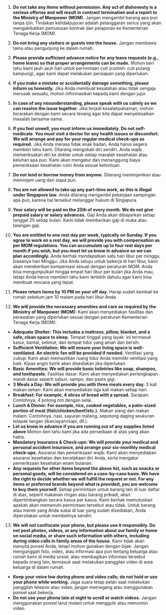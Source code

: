 1. **Do not take any items without permission. Any act of dishonesty is a serious offense and will result in contract termination and a report to the Ministry of Manpower (MOM).**
Jangan mengambil barang apa pun tanpa izin. Tindakan ketidakjujuran adalah pelanggaran serius yang akan mengakibatkan pemutusan kontrak dan pelaporan ke Kementerian Tenaga Kerja (MOM).

2. **Do not bring any visitors or guests into the house.**
Jangan membawa tamu atau pengunjung ke dalam rumah.

3. **Please provide sufficient advance notice for any leave requests (e.g., home leave) so that proper arrangements can be made.**
Mohon beri tahu kami jauh-jauh hari untuk permintaan cuti (contoh: cuti pulang kampung), agar kami dapat melakukan persiapan yang diperlukan.

4. **If you make a mistake or accidentally damage something, please inform us honestly.**
Jika Anda membuat kesalahan atau tidak sengaja merusak sesuatu, mohon informasikan kepada kami dengan jujur.

5. **In case of any misunderstanding, please speak with us calmly so we can resolve the issue together.**
Jika terjadi kesalahpahaman, mohon bicarakan dengan kami secara tenang agar kita dapat menyelesaikan masalah bersama-sama.

6. **If you feel unwell, you must inform us immediately. Do not self-medicate. You must visit a doctor for any health issues or discomfort. We will arrange and pay for your regular medical check-ups as required.**
Jika Anda merasa tidak enak badan, Anda harus segera memberi tahu kami. Dilarang mengobati diri sendiri. Anda wajib memeriksakan diri ke dokter untuk setiap masalah kesehatan atau keluhan apa pun. Kami akan mengatur dan menanggung biaya pemeriksaan kesehatan rutin Anda sesuai ketentuan.

7. **Do not lend or borrow money from anyone.**
Dilarang meminjamkan atau meminjam uang dari siapa pun.

8. **You are not allowed to take up any part-time work, as this is illegal under Singapore law.**
Anda dilarang mengambil pekerjaan sampingan apa pun, karena hal tersebut melanggar hukum di Singapura.

9. **Your salary will be paid on the 25th of every month. We do not give prepaid salary or salary advances.**
Gaji Anda akan dibayarkan setiap tanggal 25 setiap bulan. Kami tidak memberikan gaji di muka atau talangan gaji.

10. **You are entitled to one rest day per week, typically on Sunday. If you agree to work on a rest day, we will provide you with compensation as per MOM regulations. You can accumulate up to four rest days per month if you wish, but you must let us know in advance so we can plan accordingly.**
Anda berhak mendapatkan satu hari libur per minggu, biasanya hari Minggu. Jika Anda setuju untuk bekerja di hari libur, kami akan memberikan kompensasi sesuai dengan peraturan MOM. Anda bisa mengumpulkan hingga empat hari libur per bulan jika Anda mau, tetapi Anda harus memberi tahu kami terlebih dahulu agar kami bisa membuat rencana yang tepat.

11. **Please return home by 10 PM on your off day.**
Harap sudah kembali ke rumah sebelum jam 10 malam pada hari libur Anda.

12. **We will provide the necessary amenities and care as required by the Ministry of Manpower (MOM):**
Kami akan menyediakan fasilitas dan perawatan yang diperlukan sesuai dengan peraturan Kementerian Tenaga Kerja (MOM):
- **Adequate Shelter: This includes a mattress, pillow, blanket, and a safe, clean space to sleep.**
Tempat tinggal yang layak: Ini termasuk kasur, bantal, selimut, dan tempat tidur yang aman dan bersih.
- **Sufficient Ventilation: We will ensure your living space is well-ventilated. An electric fan will be provided if needed.**
Ventilasi yang cukup: Kami akan memastikan ruang tidur Anda memiliki ventilasi yang baik. Kipas angin listrik akan disediakan jika diperlukan.
- **Basic Amenities: We will provide basic toiletries like soap, shampoo, and toothpaste.**
Fasilitas dasar: Kami akan menyediakan perlengkapan mandi dasar seperti sabun, sampo, dan pasta gigi.
- **3 Meals a Day: We will provide you with three meals every day.**
3 kali makan sehari: Kami akan menyediakan tiga kali makan setiap hari.
- **Breakfast: For example, 4 slices of bread with a spread.**
Sarapan: Contohnya, 4 potong roti dengan selai.
- **Lunch & Dinner: For example, rice, cooked vegetables, a palm-sized portion of meat (fish/chicken/beef/etc.).**
Makan siang dan makan malam: Contohnya, nasi, sayuran matang, sepotong daging seukuran telapak tangan (ikan/ayam/sapi, dll.).
- **Let us know in advance if you are running out of any supplies listed above**
Mohon beri tahu kami jika ada persediaan di atas yang akan habis.
- **Mandatory Insurance & Check-ups: We will provide your medical and personal accident insurance, and arrange your six-monthly medical check-ups.**
Asuransi dan pemeriksaan wajib: Kami akan menyediakan asuransi kesehatan dan kecelakaan diri Anda, serta mengatur pemeriksaan kesehatan enam bulanan.
- **Any requests for other items beyond the above list, such as snacks or personal goods, will be considered on a case-by-case basis. We have the right to decide whether we will fulfill the request or not. For any items or preferred brands beyond what is provided, you are welcome to buy them yourself.**
Setiap permintaan untuk barang lain di luar daftar di atas, seperti makanan ringan atau barang pribadi, akan dipertimbangkan secara kasus per kasus. Kami berhak memutuskan apakah akan memenuhi permintaan tersebut atau tidak. Untuk barang atau merek yang Anda sukai di luar yang sudah disediakan, Anda dipersilakan untuk membelinya sendiri.

13. **We will not confiscate your phone, but please use it responsibly. Do not post photos, videos, or any information about our family or home on social media, or share such information with others, including during video calls in family areas of the house.**
Kami tidak akan menyita ponsel Anda, tetapi mohon gunakan dengan bijak. Jangan mengunggah foto, video, atau informasi apa pun tentang keluarga atau rumah kami di media sosial, atau membagikan informasi tersebut kepada orang lain, termasuk saat melakukan panggilan video di area keluarga di dalam rumah.
- **Keep your voice low during phone and video calls; do not hold or use your phone while working.**
Jaga suara tetap pelan saat melakukan panggilan telepon atau video; jangan memegang atau menggunakan ponsel saat bekerja.
- **Do not use your phone late at night to scroll or watch videos.**
Jangan menggunakan ponsel larut malam untuk menggulir atau menonton video.
